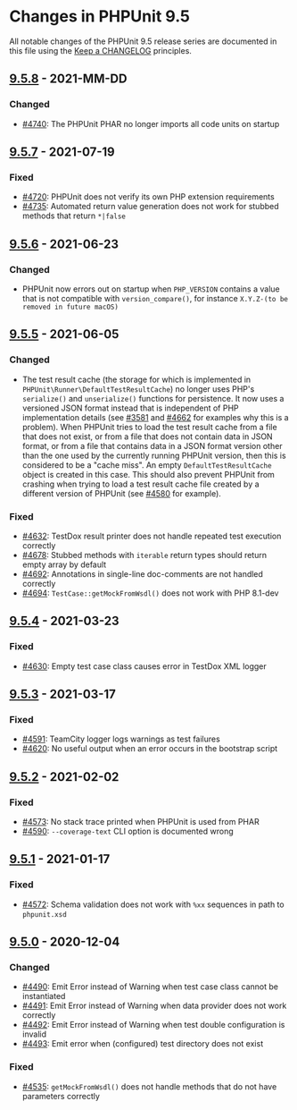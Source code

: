 # Changes in PHPUnit 9.5

All notable changes of the PHPUnit 9.5 release series are documented in this file using the [Keep a CHANGELOG](https://keepachangelog.com/) principles.

## [9.5.8] - 2021-MM-DD

### Changed

* [#4740](https://github.com/sebastianbergmann/phpunit/issues/4740): The PHPUnit PHAR no longer imports all code units on startup

## [9.5.7] - 2021-07-19

### Fixed

* [#4720](https://github.com/sebastianbergmann/phpunit/issues/4720): PHPUnit does not verify its own PHP extension requirements
* [#4735](https://github.com/sebastianbergmann/phpunit/issues/4735): Automated return value generation does not work for stubbed methods that return `*|false`

## [9.5.6] - 2021-06-23

### Changed

* PHPUnit now errors out on startup when `PHP_VERSION` contains a value that is not compatible with `version_compare()`, for instance `X.Y.Z-(to be removed in future macOS)`

## [9.5.5] - 2021-06-05

### Changed

* The test result cache (the storage for which is implemented in `PHPUnit\Runner\DefaultTestResultCache`) no longer uses PHP's `serialize()` and `unserialize()` functions for persistence. It now uses a versioned JSON format instead that is independent of PHP implementation details (see [#3581](https://github.com/sebastianbergmann/phpunit/issues/3581) and [#4662](https://github.com/sebastianbergmann/phpunit/pull/4662) for examples why this is a problem). When PHPUnit tries to load the test result cache from a file that does not exist, or from a file that does not contain data in JSON format, or from a file that contains data in a JSON format version other than the one used by the currently running PHPUnit version, then this is considered to be a "cache miss". An empty `DefaultTestResultCache` object is created in this case. This should also prevent PHPUnit from crashing when trying to load a test result cache file created by a different version of PHPUnit (see [#4580](https://github.com/sebastianbergmann/phpunit/issues/4580) for example).

### Fixed

* [#4632](https://github.com/sebastianbergmann/phpunit/issues/4632): TestDox result printer does not handle repeated test execution correctly
* [#4678](https://github.com/sebastianbergmann/phpunit/pull/4678): Stubbed methods with `iterable` return types should return empty array by default
* [#4692](https://github.com/sebastianbergmann/phpunit/issues/4692): Annotations in single-line doc-comments are not handled correctly
* [#4694](https://github.com/sebastianbergmann/phpunit/issues/4694): `TestCase::getMockFromWsdl()` does not work with PHP 8.1-dev

## [9.5.4] - 2021-03-23

### Fixed

* [#4630](https://github.com/sebastianbergmann/phpunit/issues/4630): Empty test case class causes error in TestDox XML logger

## [9.5.3] - 2021-03-17

### Fixed

* [#4591](https://github.com/sebastianbergmann/phpunit/issues/4591): TeamCity logger logs warnings as test failures
* [#4620](https://github.com/sebastianbergmann/phpunit/issues/4620): No useful output when an error occurs in the bootstrap script

## [9.5.2] - 2021-02-02

### Fixed

* [#4573](https://github.com/sebastianbergmann/phpunit/issues/4573): No stack trace printed when PHPUnit is used from PHAR
* [#4590](https://github.com/sebastianbergmann/phpunit/issues/4590): `--coverage-text` CLI option is documented wrong

## [9.5.1] - 2021-01-17

### Fixed

* [#4572](https://github.com/sebastianbergmann/phpunit/issues/4572): Schema validation does not work with `%xx` sequences in path to `phpunit.xsd`

## [9.5.0] - 2020-12-04

### Changed

* [#4490](https://github.com/sebastianbergmann/phpunit/issues/4490): Emit Error instead of Warning when test case class cannot be instantiated
* [#4491](https://github.com/sebastianbergmann/phpunit/issues/4491): Emit Error instead of Warning when data provider does not work correctly
* [#4492](https://github.com/sebastianbergmann/phpunit/issues/4492): Emit Error instead of Warning when test double configuration is invalid
* [#4493](https://github.com/sebastianbergmann/phpunit/issues/4493): Emit error when (configured) test directory does not exist

### Fixed

* [#4535](https://github.com/sebastianbergmann/phpunit/issues/4535): `getMockFromWsdl()` does not handle methods that do not have parameters correctly

[9.5.8]: https://github.com/sebastianbergmann/phpunit/compare/9.5.7...9.5
[9.5.7]: https://github.com/sebastianbergmann/phpunit/compare/9.5.6...9.5.7
[9.5.6]: https://github.com/sebastianbergmann/phpunit/compare/9.5.5...9.5.6
[9.5.5]: https://github.com/sebastianbergmann/phpunit/compare/9.5.4...9.5.5
[9.5.4]: https://github.com/sebastianbergmann/phpunit/compare/9.5.3...9.5.4
[9.5.3]: https://github.com/sebastianbergmann/phpunit/compare/9.5.2...9.5.3
[9.5.2]: https://github.com/sebastianbergmann/phpunit/compare/9.5.1...9.5.2
[9.5.1]: https://github.com/sebastianbergmann/phpunit/compare/9.5.0...9.5.1
[9.5.0]: https://github.com/sebastianbergmann/phpunit/compare/9.4.4...9.5.0
